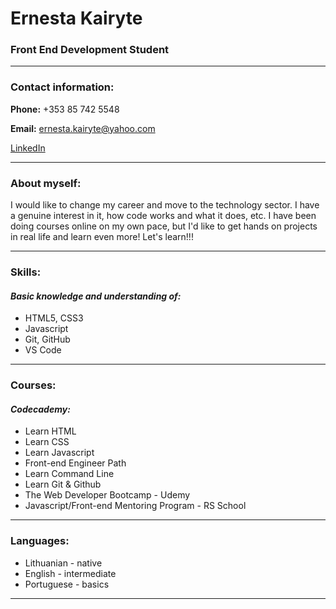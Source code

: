 # Ernesta Kairyte

### Front End Development Student

---

### Contact information:

**Phone:** +353 85 742 5548

**Email:** ernesta.kairyte@yahoo.com

[LinkedIn](https://www.linkedin.com/in/ernestakairyte/)

---

### About myself:

I would like to change my career and move to the technology sector. I have a genuine interest in it, how code works and what it does, etc. I have been doing courses online on my own pace, but I'd like to get hands on projects in real life and learn even more! Let's learn!!!

---

### Skills:

#### _Basic knowledge and understanding of:_

- HTML5, CSS3
- Javascript
- Git, GitHub
- VS Code

---

### Courses:

#### _Codecademy:_

- Learn HTML
- Learn CSS
- Learn Javascript
- Front-end Engineer Path
- Learn Command Line
- Learn Git & Github
- The Web Developer Bootcamp - Udemy
- Javascript/Front-end Mentoring Program - RS School

---

### Languages:

- Lithuanian - native
- English - intermediate
- Portuguese - basics

---
